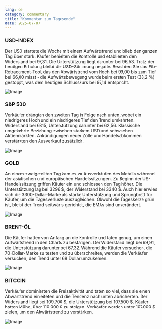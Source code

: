 ```yaml
---
lang: de
category: commentary
title: "Kommentar zum Tagesende"
date: 2025-07-07
---
```


### USD-INDEX

Der USD startete die Woche mit einem Aufwärtstrend und blieb den ganzen Tag über stark. Käufer behielten die Kontrolle und etablierten den Widerstand bei 97,31. Die Unterstützung liegt darunter bei 96,53. Trotz der heutigen Erholung bleibt die USD-Stimmung negativ. Beachten Sie das Fib-Retracement-Tool, das den Abwärtstrend vom Hoch bei 99,00 bis zum Tief bei 66,00 misst - die Aufwärtsbewegung wurde beim ersten Test (38,2 %) gestoppt, was dem heutigen Schlusskurs bei 97,14 entspricht.

![Image](https://markleighedu.github.io/img/Jul-2025/07-Jul-2025/usdindex.jpg)

### S&P 500

Verkäufer drängten den zweiten Tag in Folge nach unten, wobei ein niedrigeres Hoch und ein niedrigeres Tief den Trend umkehrten. Widerstand bei 6315, Unterstützung darunter bei 62,56. Klassische umgekehrte Beziehung zwischen starkem USD und schwachen Aktienmärkten. Ankündigungen neuer Zölle und Handelsabkommen verstärkten den Ausverkauf zusätzlich.

![Image](https://markleighedu.github.io/img/Jul-2025/07-Jul-2025/sp500.jpg)

### GOLD

An einem zweigeteilten Tag kam es zu Ausverkäufen des Metalls während der asiatischen und europäischen Handelssitzungen. Zu Beginn der US-Handelssitzung griffen Käufer ein und schlossen den Tag höher. Die Unterstützung lag bei 3296 $, der Widerstand bei 3340 $. Auch hier erwies sich die 3300-Dollar-Marke als starke Unterstützung und Sprungbrett für Käufer, um die Tagesverluste auszugleichen. Obwohl die Tageskerze grün ist, bleibt der Trend seitwärts gerichtet, die EMAs sind unverändert.

![Image](https://markleighedu.github.io/img/Jul-2025/07-Jul-2025/gold.jpg)

### BRENT-ÖL

Die Käufer hatten von Anfang an die Kontrolle und taten genug, um einen Aufwärtstrend in den Charts zu bestätigen. Der Widerstand liegt bei 69,91, die Unterstützung darunter bei 67,32. Während die Käufer versuchen, die 70-Dollar-Marke zu testen und zu überschreiten, werden die Verkäufer versuchen, den Trend unter 68 Dollar umzukehren.

![Image](https://markleighedu.github.io/img/Jul-2025/07-Jul-2025/brentoil.jpg)

### BITCOIN

Verkäufer dominierten die Preisaktivität und taten so viel, dass sie einen Abwärtstrend einleiteten und die Tendenz nach unten absicherten. Der Widerstand liegt bei 109.700 $, die Unterstützung bei 107.500 $. Käufer hatten Mühe, über 110.000 $ zu steigen. Verkäufer werden unter 107.000 $ zielen, um den Abwärtstrend zu verstärken.

![Image](https://markleighedu.github.io/img/Jul-2025/07-Jul-2025/bitcoin.jpg)

